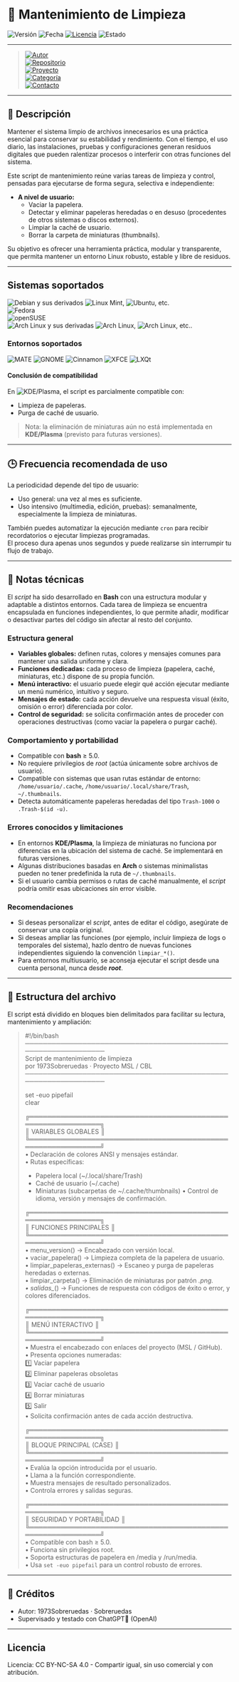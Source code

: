 # 🧽 Mantenimiento de Limpieza

![Versión](https://img.shields.io/badge/Versión-1.0-brightgreen)
![Fecha](https://img.shields.io/badge/Fecha-01_·_Oct_·_2025-blue)
[![Licencia](https://img.shields.io/badge/Licencia-CC·BY·NC·SA·4.0-yellow)](https://creativecommons.org/licenses/by-nc-sa/4.0/deed.es)
![Estado](https://img.shields.io/badge/Estado-Nuevo-success)

---

> [![Autor](https://img.shields.io/badge/👤%20Autor-1973Sobreruedas-orange)](https://github.com/1973Sobreruedas/Cuaderno-Bitacora-Linuxero-1973Sobreruedas/tree/main)  
> [![Repositorio](https://img.shields.io/badge/GitHub-El%20Cuaderno%20de%20Bitácora%20Linuxero%20de%201973Sobreruedas-lightgrey?logo=github)](https://github.com/1973Sobreruedas/Cuaderno-Bitacora-Linuxero-1973Sobreruedas/tree/main/Cuaderno_Bitacora/Scripts/Mantenimiento%20de%20limpieza)  
> [![Proyecto](https://img.shields.io/badge/🗃️%20Proyecto-Manual%20de%20Supervivencia%20Linux-cyan)](https://manualdesupervivencialinux.com)  
> [![Categoría](https://img.shields.io/badge/📁%20Categoría-Scripts%20–%20GitHub%20🎯%20Scripts%20específicos-cyan)](https://manualdesupervivencialinux.com)  
> [![Contacto](https://img.shields.io/badge/✍️%20Contacto-visita%20la%20sección-orange?style=social)](https://github.com/1973Sobreruedas/Cuaderno-Bitacora-Linuxero-1973Sobreruedas/blob/main/Contacto.md)

---

## 🧾 Descripción

Mantener el sistema limpio de archivos innecesarios es una práctica esencial para conservar su estabilidad y rendimiento. Con el tiempo, el uso diario, las instalaciones, pruebas y configuraciones generan residuos digitales que pueden ralentizar procesos o interferir con otras funciones del sistema.

Este script de mantenimiento reúne varias tareas de limpieza y control, pensadas para ejecutarse de forma segura, selectiva e independiente:

- **A nivel de usuario:**
  - Vaciar la papelera.
  - Detectar y eliminar papeleras heredadas o en desuso (procedentes de otros sistemas o discos externos).
  - Limpiar la caché de usuario.
  - Borrar la carpeta de miniaturas (thumbnails).

Su objetivo es ofrecer una herramienta práctica, modular y transparente, que permita mantener un entorno Linux robusto, estable y libre de residuos.

---

## Sistemas soportados

![Debian](https://img.shields.io/badge/Debian-wheat?logo=debian&logoColor=black) y sus derivados ![Linux Mint](https://img.shields.io/badge/Linux%20Mint-wheat?logo=linuxmint&logoColor=black), ![Ubuntu](https://img.shields.io/badge/Ubuntu-wheat?logo=ubuntu&logoColor=black), etc.  
![Fedora](https://img.shields.io/badge/Fedora-wheat?logo=fedora&logoColor=black)  
![openSUSE](https://img.shields.io/badge/openSUSE-wheat?logo=opensuse&logoColor=black)  
![Arch Linux](https://img.shields.io/badge/Arch-wheat?logo=archlinux&logoColor=black) y sus derivadas ![Arch Linux](https://img.shields.io/badge/Manjaro-wheat?logo=manjaro&logoColor=black), ![Arch Linux](https://img.shields.io/badge/EndeavourOS-wheat?logo=Endeavouros&logoColor=black), etc..

### Entornos soportados

![MATE](https://img.shields.io/badge/MATE-wheat?logo=Mate&logoColor=black) ![GNOME](https://img.shields.io/badge/GNOME-wheat?logo=gnome&logoColor=black) ![Cinnamon](https://img.shields.io/badge/Cinnamon-wheat?logo=cinnamon&logoColor=black) ![XFCE](https://img.shields.io/badge/XFCE-wheat?logo=xfce&logoColor=black) ![LXQt](https://img.shields.io/badge/LXQt-wheat?logo=lxqt&logoColor=black)

#### Conclusión de compatibilidad

En ![KDE/Plasma](https://img.shields.io/badge/KDE/Plasma-wheat?logo=kde&logoColor=black), el script es parcialmente compatible con:

- Limpieza de papeleras.
- Purga de caché de usuario.

> Nota: la eliminación de miniaturas aún no está implementada en **KDE/Plasma** (previsto para futuras versiones).

---

## 🕒 Frecuencia recomendada de uso

La periodicidad depende del tipo de usuario:

- Uso general: una vez al mes es suficiente.
- Uso intensivo (multimedia, edición, pruebas): semanalmente, especialmente la limpieza de miniaturas.

También puedes automatizar la ejecución mediante `cron` para recibir recordatorios o ejecutar limpiezas programadas.  
El proceso dura apenas unos segundos y puede realizarse sin interrumpir tu flujo de trabajo.

---

## 🧩 Notas técnicas

El *script* ha sido desarrollado en **Bash** con una estructura modular y adaptable a distintos entornos. Cada tarea de limpieza se encuentra encapsulada en funciones independientes, lo que permite añadir, modificar o desactivar partes del código sin afectar al resto del conjunto.

### Estructura general

- **Variables globales:** definen rutas, colores y mensajes comunes para mantener una salida uniforme y clara.
- **Funciones dedicadas:** cada proceso de limpieza (papelera, caché, miniaturas, etc.) dispone de su propia función.
- **Menú interactivo:** el usuario puede elegir qué acción ejecutar mediante un menú numérico, intuitivo y seguro.
- **Mensajes de estado:** cada acción devuelve una respuesta visual (éxito, omisión o error) diferenciada por color.
- **Control de seguridad:** se solicita confirmación antes de proceder con operaciones destructivas (como vaciar la papelera o purgar caché).

### Comportamiento y portabilidad

- Compatible con **bash** ≥ 5.0.
- No requiere privilegios de *root* (actúa únicamente sobre archivos de usuario).
- Compatible con sistemas que usan rutas estándar de entorno: `/home/usuario/.cache`, `/home/usuario/.local/share/Trash`, `~/.thumbnails`.
- Detecta automáticamente papeleras heredadas del tipo `Trash-1000` o `.Trash-$(id -u)`.

### Errores conocidos y limitaciones

- En entornos **KDE/Plasma**, la limpieza de miniaturas no funciona por diferencias en la ubicación del sistema de caché. Se implementará en futuras versiones.
- Algunas distribuciones basadas en **Arch** o sistemas minimalistas pueden no tener predefinida la ruta de `~/.thumbnails`.
- Si el usuario cambia permisos o rutas de caché manualmente, el *script* podría omitir esas ubicaciones sin error visible.

### Recomendaciones

- Si deseas personalizar el *script*, antes de editar el código, asegúrate de conservar una copia original.
- Si deseas ampliar las funciones (por ejemplo, incluir limpieza de logs o temporales del sistema), hazlo dentro de nuevas funciones independientes siguiendo la convención `limpiar_*()`.
- Para entornos multiusuario, se aconseja ejecutar el script desde una cuenta personal, nunca desde **_root_**.

---

## 🧱 Estructura del archivo

El script está dividido en bloques bien delimitados para facilitar su lectura, mantenimiento y ampliación:

> #!/bin/bash  
> ────────────────────────────────────────────────────────────────  
> Script de mantenimiento de limpieza  
> por 1973Sobreruedas · Proyecto MSL / CBL  
> ────────────────────────────────────────────────────────────────  
>
>set -euo pipefail  
>clear
>
>╔══════════════════════════════════════════════════════════════╗  
>║ VARIABLES GLOBALES                                           ║  
>╚══════════════════════════════════════════════════════════════╝  
> • Declaración de colores ANSI y mensajes estándar.  
> • Rutas específicas:  
>   - Papelera local (~/.local/share/Trash)
>   - Caché de usuario (~/.cache)
>   - Miniaturas (subcarpetas de ~/.cache/thumbnails)
> • Control de idioma, versión y mensajes de confirmación.
> 
> ╔══════════════════════════════════════════════════════════════╗  
> ║ FUNCIONES PRINCIPALES                                        ║  
> ╚══════════════════════════════════════════════════════════════╝  
> • menu_version() → Encabezado con versión local.  
> • vaciar_papelera() → Limpieza completa de la papelera de usuario.  
> • limpiar_papeleras_externas() → Escaneo y purga de papeleras heredadas o externas.  
> • limpiar_carpeta() → Eliminación de miniaturas por patrón *.png.  
> • salidas_*() → Funciones de respuesta con códigos de éxito o error, y colores diferenciados.
> 
> ╔══════════════════════════════════════════════════════════════╗  
> ║ MENÚ INTERACTIVO                                             ║  
> ╚══════════════════════════════════════════════════════════════╝  
> • Muestra el encabezado con enlaces del proyecto (MSL / GitHub).  
> • Presenta opciones numeradas:  
>   1️⃣ Vaciar papelera  
>   2️⃣ Eliminar papeleras obsoletas  
>   3️⃣ Vaciar caché de usuario  
>   4️⃣ Borrar miniaturas  
>   5️⃣ Salir  
> • Solicita confirmación antes de cada acción destructiva.
> 
> ╔══════════════════════════════════════════════════════════════╗  
> ║ BLOQUE PRINCIPAL (CASE)                                      ║  
> ╚══════════════════════════════════════════════════════════════╝  
> • Evalúa la opción introducida por el usuario.  
> • Llama a la función correspondiente.  
> • Muestra mensajes de resultado personalizados.  
> • Controla errores y salidas seguras.
> 
> ╔══════════════════════════════════════════════════════════════╗  
> ║ SEGURIDAD Y PORTABILIDAD                                     ║  
> ╚══════════════════════════════════════════════════════════════╝  
> • Compatible con bash ≥ 5.0.  
> • Funciona sin privilegios root.  
> • Soporta estructuras de papelera en /media y /run/media.  
> • Usa `set -euo pipefail` para un control robusto de errores.

---

## 🤝 Créditos

- Autor: 1973Sobreruedas · Sobreruedas
- Supervisado y testado con ChatGPT🧠 (OpenAI)

---

## Licencia

Licencia: CC BY-NC-SA 4.0 - Compartir igual, sin uso comercial y con atribución.
